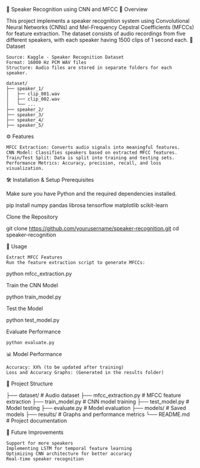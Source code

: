 🎤 Speaker Recognition using CNN and MFCC
📌 Overview

This project implements a speaker recognition system using Convolutional Neural Networks (CNNs) and Mel-Frequency Cepstral Coefficients (MFCCs) for feature extraction. The dataset consists of audio recordings from five different speakers, with each speaker having 1500 clips of 1 second each.
📂 Dataset

    Source: Kaggle - Speaker Recognition Dataset
    Format: 16000 Hz PCM WAV files
    Structure: Audio files are stored in separate folders for each speaker.

    dataset/
    ├── speaker_1/
    │   ├── clip_001.wav
    │   ├── clip_002.wav
    │   └── ...
    ├── speaker_2/
    ├── speaker_3/
    ├── speaker_4/
    ├── speaker_5/

⚙️ Features

    MFCC Extraction: Converts audio signals into meaningful features.
    CNN Model: Classifies speakers based on extracted MFCC features.
    Train/Test Split: Data is split into training and testing sets.
    Performance Metrics: Accuracy, precision, recall, and loss visualization.

🛠 Installation & Setup
Prerequisites

Make sure you have Python and the required dependencies installed.

pip install numpy pandas librosa tensorflow matplotlib scikit-learn

Clone the Repository

git clone https://github.com/yourusername/speaker-recognition.git
cd speaker-recognition

🚀 Usage

    Extract MFCC Features
    Run the feature extraction script to generate MFCCs:

python mfcc_extraction.py

Train the CNN Model

python train_model.py

Test the Model

python test_model.py

Evaluate Performance

    python evaluate.py

📊 Model Performance

    Accuracy: XX% (to be updated after training)
    Loss and Accuracy Graphs: (Generated in the results folder)

📜 Project Structure

├── dataset/              # Audio dataset
├── mfcc_extraction.py    # MFCC feature extraction
├── train_model.py        # CNN model training
├── test_model.py         # Model testing
├── evaluate.py           # Model evaluation
├── models/               # Saved models
├── results/              # Graphs and performance metrics
└── README.md             # Project documentation

🎯 Future Improvements

    Support for more speakers
    Implementing LSTM for temporal feature learning
    Optimizing CNN architecture for better accuracy
    Real-time speaker recognition
